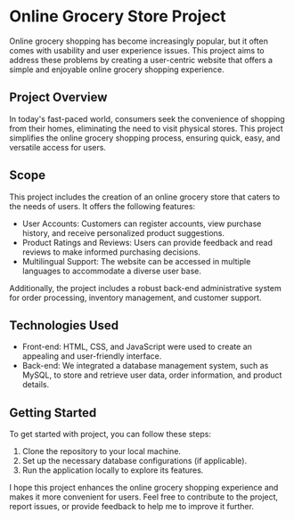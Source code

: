 # Online Grocery Store Project

Online grocery shopping has become increasingly popular, but it often comes with usability and user experience issues. This project aims to address these problems by creating a user-centric website that offers a simple and enjoyable online grocery shopping experience.

## Project Overview

In today's fast-paced world, consumers seek the convenience of shopping from their homes, eliminating the need to visit physical stores. This project simplifies the online grocery shopping process, ensuring quick, easy, and versatile access for users.

## Scope

This project includes the creation of an online grocery store that caters to the needs of users. It offers the following features:

- User Accounts: Customers can register accounts, view purchase history, and receive personalized product suggestions.
- Product Ratings and Reviews: Users can provide feedback and read reviews to make informed purchasing decisions.
- Multilingual Support: The website can be accessed in multiple languages to accommodate a diverse user base.

Additionally, the project includes a robust back-end administrative system for order processing, inventory management, and customer support.

## Technologies Used

- Front-end: HTML, CSS, and JavaScript were used to create an appealing and user-friendly interface.
- Back-end: We integrated a database management system, such as MySQL, to store and retrieve user data, order information, and product details.

## Getting Started

To get started with project, you can follow these steps:

1. Clone the repository to your local machine.
2. Set up the necessary database configurations (if applicable).
3. Run the application locally to explore its features.

I hope this project enhances the online grocery shopping experience and makes it more convenient for users. Feel free to contribute to the project, report issues, or provide feedback to help me to improve it further.
